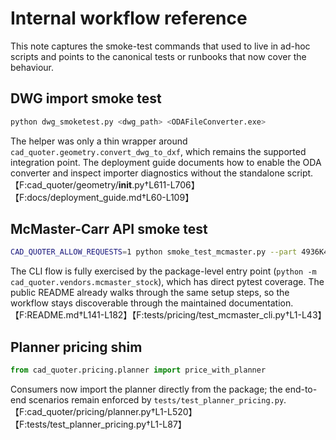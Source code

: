 # Internal workflow reference

This note captures the smoke-test commands that used to live in ad-hoc scripts and points to the canonical tests or runbooks that now cover the behaviour.

## DWG import smoke test

```bash
python dwg_smoketest.py <dwg_path> <ODAFileConverter.exe>
```

The helper was only a thin wrapper around `cad_quoter.geometry.convert_dwg_to_dxf`, which remains the supported integration point. The deployment guide documents how to enable the ODA converter and inspect importer diagnostics without the standalone script. 【F:cad_quoter/geometry/__init__.py†L611-L706】【F:docs/deployment_guide.md†L60-L109】

## McMaster-Carr API smoke test

```bash
CAD_QUOTER_ALLOW_REQUESTS=1 python smoke_test_mcmaster.py --part 4936K451
```

The CLI flow is fully exercised by the package-level entry point (`python -m cad_quoter.vendors.mcmaster_stock`), which has direct pytest coverage. The public README already walks through the same setup steps, so the workflow stays discoverable through the maintained documentation. 【F:README.md†L141-L182】【F:tests/pricing/test_mcmaster_cli.py†L1-L43】

## Planner pricing shim

```python
from cad_quoter.pricing.planner import price_with_planner
```

Consumers now import the planner directly from the package; the end-to-end scenarios remain enforced by `tests/test_planner_pricing.py`. 【F:cad_quoter/pricing/planner.py†L1-L520】【F:tests/test_planner_pricing.py†L1-L87】
